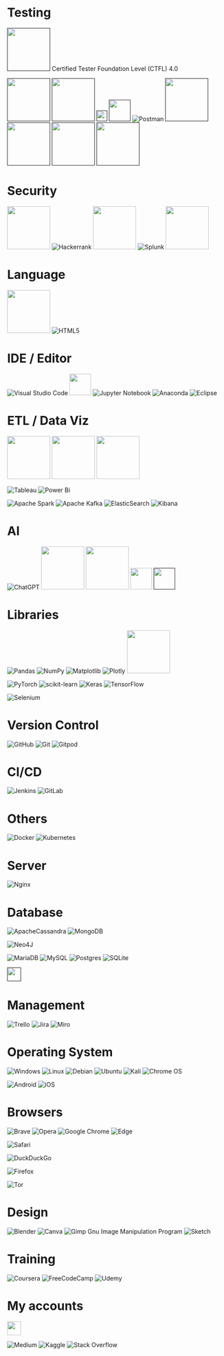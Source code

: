 <!--
- 👋 Hi, I’m @kwinetine
- 👀 I’m interested in ...
- 🌱 I’m currently learning ...
- 💞️ I’m looking to collaborate on ...
- 📫 How to reach me ...
-->


# Testing
[<img src="https://istqb-backend-staging.s3.amazonaws.com/media/images/ISTQB_International_original_web.original.png" width="100" target="_blank" />]() Certified Tester Foundation Level (CTFL) 4.0

[<img src="http://www.testingtoolsguide.net/wp-content/uploads/2016/11/53725-logo-2.png" width="100" target="_blank" />]()
[<img src="https://www.technary.com/wp-content/uploads/2013/06/mantis.jpg" width="100" target="_blank" />]()
[<img src="https://www.edforce.co/wp-content/uploads/2021/06/cucumber-logo-200x230.png" width="25" target="_blank" />]()
[<img src="https://www.sparks-formation.com/wp-content/uploads/2020/06/xray.png" width="50" target="_blank" />]()
![Postman](https://img.shields.io/badge/Postman-FF6C37?style=for-the-badge&logo=postman&logoColor=white)
[<img src="https://d1h3p5fzmizjvp.cloudfront.net/themes/katalon_4/images/header/katalon_logo.svg" width="100" target="_blank" />]()
[<img src="https://appium.io/docs/en/latest/assets/images/appium-logo-horiz.png" width="100" target="_blank" />]()
[<img src="https://vectorseek.com/wp-content/uploads/2023/08/Tricentis-Logo-Vector.svg-.png" width="100" target="_blank" />]()
[<img src="https://testmatick.com/wp-content/uploads/2021/04/Robot-framework-768x345.png.webp" width="100" target="_blank" />]()


# Security
[<img src="https://assets.tryhackme.com/img/THMlogo.png" width="100" target="_blank" />](https://www.tryhackme.com)
![Hackerrank](https://img.shields.io/badge/-Hackerrank-2EC866?style=for-the-badge&logo=HackerRank&logoColor=white)
[<img src="https://iutdijon.u-bourgogne.fr/mahara/artefact/file/download.php?file=2523&view=609&time=1697377278" width="100" target="_blank" />](https://www.root-me.org)
![Splunk](https://img.shields.io/badge/splunk-%23000000.svg?style=for-the-badge&logo=splunk&logoColor=white)
[<img src="https://i0.wp.com/logon-int.com/wp-content/uploads/2020/08/burpsuite-logo-large-01.png" width="100" target="_blank" />](https://portswigger.net/burp)


# Language
<!-- ![Python](https://img.shields.io/badge/build--brightgreen?logo=python&label=Python&link=python.org) -->
[<img src="https://www.python.org/static/community_logos/python-logo-generic.svg" width="100" target="_blank" />](https://www.python.org)
![HTML5](https://img.shields.io/badge/html5-%23E34F26.svg?style=for-the-badge&logo=html5&logoColor=white)
<!-- ![R](https://img.shields.io/badge/r-%23276DC3.svg?style=for-the-badge&logo=r&logoColor=white) -->


# IDE / Editor
![Visual Studio Code](https://img.shields.io/badge/Visual%20Studio%20Code-0078d7.svg?style=for-the-badge&logo=visual-studio-code&logoColor=white)
[<img src="https://it.fdu.edu/wp-content/uploads/2020/10/VSCodium-Icon.svg" width="50" target="_blank" />](https://www.vscodium.com)
![Jupyter Notebook](https://img.shields.io/badge/Jupyter-F37626.svg?&style=for-the-badge&logo=Jupyter&logoColor=white)
![Anaconda](https://img.shields.io/badge/Anaconda-%2344A833.svg?style=for-the-badge&logo=anaconda&logoColor=white)
![Eclipse](https://img.shields.io/badge/Eclipse-2C2255?style=for-the-badge&logo=eclipse&logoColor=white)


# ETL / Data Viz
[<img src="https://upload.wikimedia.org/wikipedia/commons/thumb/e/ec/Alteryx_logo.svg/250px-Alteryx_logo.svg.png" width="100" target="_blank" />](https://www.alteryx.com)
[<img src="https://upload.wikimedia.org/wikipedia/commons/thumb/b/b2/KNIMELogoTM.svg/240px-KNIMELogoTM.svg.png" width="100" target="_blank" />](https://www.knime.com)
[<img src="https://upload.wikimedia.org/wikipedia/commons/thumb/6/63/Databricks_Logo.png/480px-Databricks_Logo.png" width="100" target="_blank" />](https://www.databricks.com)

![Tableau](https://img.shields.io/badge/Tableau-E97627?style=for-the-badge&logo=Tableau&logoColor=white)
![Power Bi](https://img.shields.io/badge/power_bi-F2C811?style=for-the-badge&logo=powerbi&logoColor=black)

![Apache Spark](https://img.shields.io/badge/Apache%20Spark-FDEE21?style=flat-square&logo=apachespark&logoColor=black)
![Apache Kafka](https://img.shields.io/badge/Apache%20Kafka-000?style=for-the-badge&logo=apachekafka)
![ElasticSearch](https://img.shields.io/badge/-ElasticSearch-005571?style=for-the-badge&logo=elasticsearch)
![Kibana](https://img.shields.io/badge/Kibana-005571?style=for-the-badge&logo=Kibana&logoColor=white)


# AI
![ChatGPT](https://img.shields.io/badge/chatGPT-74aa9c?style=for-the-badge&logo=openai&logoColor=white)
[<img src="https://upload.wikimedia.org/wikipedia/commons/8/8a/Google_Gemini_logo.svg" width="100" target="_blank" />](https://gemini.google.com)
[<img src="https://seeklogo.com/images/M/mistral-ai-logo-4539E12887-seeklogo.com.png" width="100" target="_blank" />](https://mistral.ai/)
[<img src="https://zeevector.com/wp-content/uploads/Meta-icon-Logo-PNG-SVG-format.png" width="50" target="_blank" />](https://llama.meta.com/)
[<img src="https://uxwing.com/wp-content/themes/uxwing/download/brands-and-social-media/claude-ai-icon.svg" width="50" target="_blank" />]()


# Libraries
![Pandas](https://img.shields.io/badge/Pandas-2C2D72?style=for-the-badge&logo=pandas&logoColor=white)
![NumPy](https://img.shields.io/badge/numpy-%23013243.svg?style=for-the-badge&logo=numpy&logoColor=white)
![Matplotlib](https://img.shields.io/badge/Matplotlib-%23ffffff.svg?style=for-the-badge&logo=Matplotlib&logoColor=black)
![Plotly](https://img.shields.io/badge/Plotly-%233F4F75.svg?style=for-the-badge&logo=plotly&logoColor=white)
[<img src="https://seaborn.pydata.org/_static/logo-wide-lightbg.svg" width="100" target="_blank" />](https://seaborn.pydata.org)

![PyTorch](https://img.shields.io/badge/PyTorch-%23EE4C2C.svg?style=for-the-badge&logo=PyTorch&logoColor=white)
![scikit-learn](https://img.shields.io/badge/scikit--learn-%23F7931E.svg?style=for-the-badge&logo=scikit-learn&logoColor=white)
![Keras](https://img.shields.io/badge/Keras-%23D00000.svg?style=for-the-badge&logo=Keras&logoColor=white)
![TensorFlow](https://img.shields.io/badge/TensorFlow-%23FF6F00.svg?style=for-the-badge&logo=TensorFlow&logoColor=white)

![Selenium](https://img.shields.io/badge/Selenium-43B02A?style=for-the-badge&logo=Selenium&logoColor=white)


# Version Control
![GitHub](https://img.shields.io/badge/github-%23121011.svg?style=for-the-badge&logo=github&logoColor=white)
![Git](https://img.shields.io/badge/git-%23F05033.svg?style=for-the-badge&logo=git&logoColor=white)
![Gitpod](https://img.shields.io/badge/gitpod-f06611.svg?style=for-the-badge&logo=gitpod&logoColor=white)


# CI/CD
![Jenkins](https://img.shields.io/badge/jenkins-%232C5263.svg?style=for-the-badge&logo=jenkins&logoColor=white)
![GitLab](https://img.shields.io/badge/GitLab-330F63?style=for-the-badge&logo=gitlab&logoColor=white)


# Others
![Docker](https://img.shields.io/badge/docker-%230db7ed.svg?style=for-the-badge&logo=docker&logoColor=white)
![Kubernetes](https://img.shields.io/badge/kubernetes-%23326ce5.svg?style=for-the-badge&logo=kubernetes&logoColor=white)


# Server
![Nginx](https://img.shields.io/badge/nginx-%23009639.svg?style=for-the-badge&logo=nginx&logoColor=white)


# Database
![ApacheCassandra](https://img.shields.io/badge/cassandra-%231287B1.svg?style=for-the-badge&logo=apache-cassandra&logoColor=white)
![MongoDB](https://img.shields.io/badge/MongoDB-%234ea94b.svg?style=for-the-badge&logo=mongodb&logoColor=white)

![Neo4J](https://img.shields.io/badge/Neo4j-008CC1?style=for-the-badge&logo=neo4j&logoColor=white)

![MariaDB](https://img.shields.io/badge/MariaDB-003545?style=for-the-badge&logo=mariadb&logoColor=white)
![MySQL](https://img.shields.io/badge/mysql-%2300f.svg?style=for-the-badge&logo=mysql&logoColor=white)
![Postgres](https://img.shields.io/badge/postgres-%23316192.svg?style=for-the-badge&logo=postgresql&logoColor=white)
![SQLite](https://img.shields.io/badge/sqlite-%2307405e.svg?style=for-the-badge&logo=sqlite&logoColor=white)

[<img src="https://www.svgrepo.com/show/303229/microsoft-sql-server-logo.svg" height="32" width="32" target="_blank" />]()


# Management
![Trello](https://img.shields.io/badge/Trello-%23026AA7.svg?style=for-the-badge&logo=Trello&logoColor=white)
![Jira](https://img.shields.io/badge/jira-%230A0FFF.svg?style=for-the-badge&logo=jira&logoColor=white)
![Miro](https://img.shields.io/badge/Miro-F7C922?style=for-the-badge&logo=Miro&logoColor=050036)


# Operating System
![Windows](https://img.shields.io/badge/Windows-0078D6?style=for-the-badge&logo=windows&logoColor=white)
![Linux](https://img.shields.io/badge/Linux-FCC624?style=for-the-badge&logo=linux&logoColor=black)
![Debian](https://img.shields.io/badge/Debian-D70A53?style=for-the-badge&logo=debian&logoColor=white)
![Ubuntu](https://img.shields.io/badge/Ubuntu-E95420?style=for-the-badge&logo=ubuntu&logoColor=white)
![Kali](https://img.shields.io/badge/Kali-268BEE?style=for-the-badge&logo=kalilinux&logoColor=white)
![Chrome OS](https://img.shields.io/badge/chrome%20os-3d89fc?style=for-the-badge&logo=google%20chrome&logoColor=white)

![Android](https://img.shields.io/badge/Android-3DDC84?style=for-the-badge&logo=android&logoColor=white)
![iOS](https://img.shields.io/badge/iOS-000000?style=for-the-badge&logo=ios&logoColor=white)


# Browsers
![Brave](https://img.shields.io/badge/Brave-FB542B?style=for-the-badge&logo=Brave&logoColor=white)
![Opera](https://img.shields.io/badge/Opera-FF1B2D?style=for-the-badge&logo=Opera&logoColor=white)
![Google Chrome](https://img.shields.io/badge/Google%20Chrome-4285F4?style=for-the-badge&logo=GoogleChrome&logoColor=white)
![Edge](https://img.shields.io/badge/Edge-0078D7?style=for-the-badge&logo=Microsoft-edge&logoColor=white)

![Safari](https://img.shields.io/badge/Safari-000000?style=for-the-badge&logo=Safari&logoColor=white)

![DuckDuckGo](https://img.shields.io/badge/duckduckgo-de5833?style=for-the-badge&logo=duckduckgo&logoColor=white)

![Firefox](https://img.shields.io/badge/Firefox-FF7139?style=for-the-badge&logo=Firefox-Browser&logoColor=white)

![Tor](https://img.shields.io/badge/Tor-7D4698?style=for-the-badge&logo=Tor-Browser&logoColor=white)


# Design
![Blender](https://img.shields.io/badge/blender-%23F5792A.svg?style=for-the-badge&logo=blender&logoColor=white)
![Canva](https://img.shields.io/badge/Canva-%2300C4CC.svg?style=for-the-badge&logo=Canva&logoColor=white)
![Gimp Gnu Image Manipulation Program](https://img.shields.io/badge/Gimp-657D8B?style=for-the-badge&logo=gimp&logoColor=FFFFFF)
![Sketch](https://img.shields.io/badge/Sketch-FFB387?style=for-the-badge&logo=sketch&logoColor=black)


# Training
![Coursera](https://img.shields.io/badge/Coursera-%230056D2.svg?style=for-the-badge&logo=Coursera&logoColor=white)
![FreeCodeCamp](https://img.shields.io/badge/Freecodecamp-%23123.svg?&style=for-the-badge&logo=freecodecamp&logoColor=green)
![Udemy](https://img.shields.io/badge/Udemy-A435F0?style=for-the-badge&logo=Udemy&logoColor=white)


# My accounts
[<img src="https://cdn.jsdelivr.net/npm/simple-icons@v9/icons/linkedin.svg" height="32" width="32" target="_blank" />](https://www.linkedin.com/in/q-vdh)
<!-- ![LinkedIn](https://img.shields.io/badge/linkedin-%230077B5.svg?style=for-the-badge&logo=linkedin&logoColor=white) -->
![Medium](https://img.shields.io/badge/Medium-12100E?style=for-the-badge&logo=medium&logoColor=white)
![Kaggle](https://img.shields.io/badge/Kaggle-035a7d?style=for-the-badge&logo=kaggle&logoColor=white)
![Stack Overflow](https://img.shields.io/badge/-Stackoverflow-FE7A16?style=for-the-badge&logo=stack-overflow&logoColor=white)
